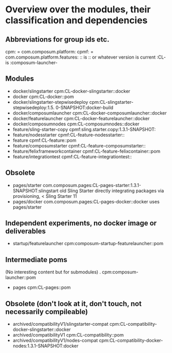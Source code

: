 # Overview over the modules, their classification and dependencies

## Abbreviations for group ids etc.
cpm: = com.composum.platform: 
cpmf: = com.composum.platform.features:
:: is :: or whatever version is current
:CL- is :composum-launcher-

## Modules

- docker/slingstarter cpm:CL-docker-slingstarter::docker
- docker cpm:CL-docker::pom
- docker/slingstarter-stepwisedeploy cpm:CL-slingstarter-stepwisedeploy:1.5.
  0-SNAPSHOT:docker-build
- docker/composumlauncher cpm:CL-docker-composumlauncher::docker
- docker/featurelauncher cpm:CL-docker-featurelauncher::docker
- docker/composumnodes cpm:CL-composumnodes::docker
- feature/sling-starter-copy cpmf:sling.starter.copy:1.3.1-SNAPSHOT:
- feature/nodesstarter cpmf:CL-feature-nodesstarter::
- feature cpmf:CL-feature::pom
- feature/composumstarter cpmf:CL-feature-composumstarter::
- feature/felixframeworkcontainer cpmf:CL-feature-felixcontainer::pom
- feature/integrationtest cpmf:CL-feature-integrationtest::

## Obsolete
- pages/starter com.composum.pages:CL-pages-starter:1.3.1-SNAPSHOT:slingstart
  old Sling Starter directly integrating packages via provisioning, < Sling Starter 11
- pages/docker com.composum.pages:CL-pages-docker::docker
  uses pages/starter 


## Independent experiments, no docker image or deliverables
- startup/featurelauncher cpm:composum-startup-featurelauncher::pom

## Intermediate poms
(No interesting content but for submodules)
. cpm:composum-launcher::pom
- pages cpm:CL-pages::pom

## Obsolete (don't look at it, don't touch, not necessarily compileable)

- archived/compatibilityV1/slingstarter-compat cpm:CL-compatibility-docker-slingstarter::docker
- archived/compatibilityV1 cpm:CL-compatibility::pom
- archived/compatibilityV1/nodes-compat cpm:CL-compatibility-docker-nodes:1.3.1-SNAPSHOT:docker
